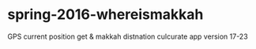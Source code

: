 # spring-2016-whereismakkah
GPS current position get &amp; makkah distnation culcurate app version 17-23
